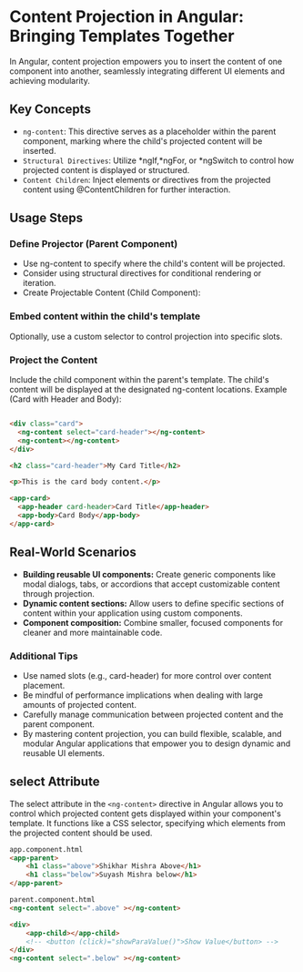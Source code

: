 # Content Projection in Angular: Bringing Templates Together

In Angular, content projection empowers you to insert the content of one component into another, seamlessly integrating different UI elements and achieving modularity.

## Key Concepts

- `ng-content`: This directive serves as a placeholder within the parent component, marking where the child's projected content will be inserted.
- `Structural Directives`: Utilize *ngIf,*ngFor, or *ngSwitch to control how projected content is displayed or structured.
- `Content Children`: Inject elements or directives from the projected content using @ContentChildren for further interaction.

## Usage Steps

### Define Projector (Parent Component)

- Use ng-content to specify where the child's content will be projected.
- Consider using structural directives for conditional rendering or iteration.
- Create Projectable Content (Child Component):

### Embed content within the child's template

Optionally, use a custom selector to control projection into specific slots.

### Project the Content

Include the child component within the parent's template.
The child's content will be displayed at the designated ng-content locations.
Example (Card with Header and Body):

```html

<div class="card">
  <ng-content select="card-header"></ng-content>
  <ng-content></ng-content>
</div>

<h2 class="card-header">My Card Title</h2>

<p>This is the card body content.</p>

<app-card>
  <app-header card-header>Card Title</app-header>
  <app-body>Card Body</app-body>
</app-card>
```

## Real-World Scenarios

- **Building reusable UI components:** Create generic components like modal dialogs, tabs, or accordions that accept customizable content through projection.
- **Dynamic content sections:** Allow users to define specific sections of content within your application using custom components.
- **Component composition:** Combine smaller, focused components for cleaner and more maintainable code.

### Additional Tips

- Use named slots (e.g., card-header) for more control over content placement.
- Be mindful of performance implications when dealing with large amounts of projected content.
- Carefully manage communication between projected content and the parent component.
- By mastering content projection, you can build flexible, scalable, and modular Angular applications that empower you to design dynamic and reusable UI elements.

## select Attribute

The select attribute in the `<ng-content>` directive in Angular allows you to control which projected content gets displayed within your component's template. It functions like a CSS selector, specifying which elements from the projected content should be used.

```html
app.component.html
<app-parent>
    <h1 class="above">Shikhar Mishra Above</h1>
    <h1 class="below">Suyash Mishra below</h1>
</app-parent>
```

```html
parent.component.html
<ng-content select=".above" ></ng-content>

<div>
    <app-child></app-child>
    <!-- <button (click)="showParaValue()">Show Value</button> -->
</div>
<ng-content select=".below" ></ng-content>
```
